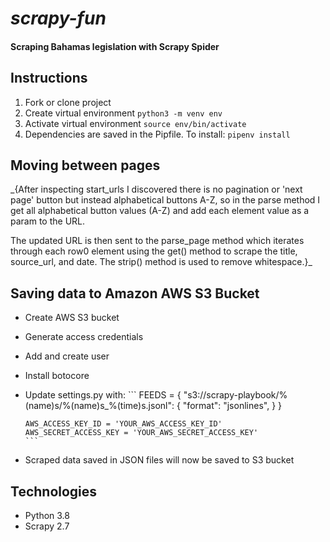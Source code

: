 # _scrapy-fun_



#### Scraping Bahamas legislation with Scrapy Spider

## Instructions

1. Fork or clone project
2. Create virtual environment
    ``` python3 -m venv env ```
3. Activate virtual environment 
    ``` source env/bin/activate ```
4. Dependencies are saved in the Pipfile. To install:
    ``` pipenv install ```


## Moving between pages

_{After inspecting start_urls I discovered there is no pagination or 'next page'
 button but instead alphabetical buttons A-Z, so in the parse method I get all
 alphabetical button values (A-Z) and add each element value as a param to the URL.

The updated URL is then sent to the parse_page method which iterates through each
row0 element using the get() method to scrape the title, source_url, and date. The
strip() method is used to remove whitespace.}_

## Saving data to Amazon AWS S3 Bucket

* Create AWS S3 bucket
* Generate access credentials
* Add and create user
* Install botocore
* Update settings.py with:
      ```
      FEEDS = {
         "s3://scrapy-playbook/%(name)s/%(name)s_%(time)s.jsonl": {
         "format": "jsonlines",
         }
      }

      AWS_ACCESS_KEY_ID = 'YOUR_AWS_ACCESS_KEY_ID'
      AWS_SECRET_ACCESS_KEY = 'YOUR_AWS_SECRET_ACCESS_KEY'
      ```
* Scraped data saved in JSON files will now be saved to S3 bucket


## Technologies

* Python 3.8
* Scrapy 2.7